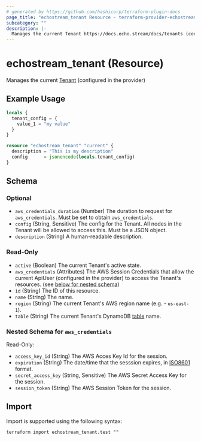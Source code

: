 ```yaml
---
# generated by https://github.com/hashicorp/terraform-plugin-docs
page_title: "echostream_tenant Resource - terraform-provider-echostream"
subcategory: ""
description: |-
  Manages the current Tenant https://docs.echo.stream/docs/tenants (configured in the provider)
---
```


# echostream_tenant (Resource)

Manages the current [Tenant](https://docs.echo.stream/docs/tenants) (configured in the provider)

## Example Usage

```terraform
locals {
  tenant_config = {
    value_1 = "my value"
  }
}

resource "echostream_tenant" "current" {
  description = "This is my description"
  config      = jsonencode(locals.tenant_config)
}
```

<!-- schema generated by tfplugindocs -->
## Schema

### Optional

- `aws_credentials_duration` (Number) The duration to request for `aws_credentials`. Must be set to obtain `aws_credentials`.
- `config` (String, Sensitive) The config for the Tenant. All nodes in the Tenant will be allowed to access this. Must be a JSON object.
- `description` (String) A human-readable description.

### Read-Only

- `active` (Boolean) The current Tenant's active state.
- `aws_credentials` (Attributes) The AWS Session Credentials that allow the current ApiUser (configured in the provider) to access the Tenant's resources. (see [below for nested schema](#nestedatt--aws_credentials))
- `id` (String) The ID of this resource.
- `name` (String) The name.
- `region` (String) The current Tenant's AWS region name (e.g.  - `us-east-1`).
- `table` (String) The current Tenant's DynamoDB [table](https://docs.echo.stream/docs/table) name.

<a id="nestedatt--aws_credentials"></a>
### Nested Schema for `aws_credentials`

Read-Only:

- `access_key_id` (String) The AWS Acces Key Id for the session.
- `expiration` (String) The date/time that the sesssion expires, in [ISO8601](https://en.wikipedia.org/wiki/ISO_8601) format.
- `secret_access_key` (String, Sensitive) The AWS Secret Access Key for the session.
- `session_token` (String) The AWS Session Token for the session.

## Import

Import is supported using the following syntax:

```shell
terraform import echostream_tenant.test ""
```

